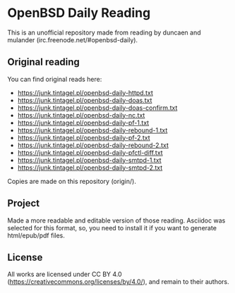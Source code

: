 # OpenBSD Daily Reading

This is an unofficial repository made from reading by duncaen and
mulander (irc.freenode.net/#openbsd-daily).

## Original reading

You can find original reads here:

 * https://junk.tintagel.pl/openbsd-daily-httpd.txt
 * https://junk.tintagel.pl/openbsd-daily-doas.txt
 * https://junk.tintagel.pl/openbsd-daily-doas-confirm.txt
 * https://junk.tintagel.pl/openbsd-daily-nc.txt
 * https://junk.tintagel.pl/openbsd-daily-pf-1.txt
 * https://junk.tintagel.pl/openbsd-daily-rebound-1.txt
 * https://junk.tintagel.pl/openbsd-daily-pf-2.txt
 * https://junk.tintagel.pl/openbsd-daily-rebound-2.txt
 * https://junk.tintagel.pl/openbsd-daily-pfctl-diff.txt
 * https://junk.tintagel.pl/openbsd-daily-smtpd-1.txt
 * https://junk.tintagel.pl/openbsd-daily-smtpd-2.txt

Copies are made on this repository (origin/).

## Project

Made a more readable and editable version of those reading. Asciidoc
was selected for this format, so, you need to install it if you want
to generate html/epub/pdf files.

## License

All works are licensed under CC BY 4.0
(https://creativecommons.org/licenses/by/4.0/), and remain to their
authors.

